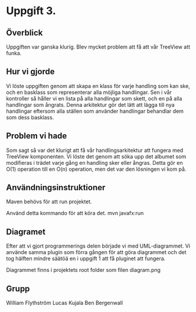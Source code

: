 # Uppgift 3.

## Överblick
Uppgiften var ganska klurig. Blev mycket problem att få att vår TreeView att funka.

## Hur vi gjorde
Vi löste uppgiften genom att skapa en klass för varje handling som kan ske, och en basklass som representerar alla möjliga handlingar. Sen i vår kontroller så håller vi en lista på alla handlingar som skett, och en på alla handlingar som ångrats. Denna arkitektur gör det lätt att lägga till nya handlingar eftersom alla ställen som använder handlingar behandlar dem som dess basklass.

## Problem vi hade
Som sagt så var det klurigt att få vår handlingsarkitektur att fungera med TreeView komponenten. Vi löste det genom att söka upp det albumet som modifieras i trädet varje gång en handling sker eller ångras. Detta gör en O(1) operation till en O(n) operation, men det var den lösningen vi kom på.

## Användningsinstruktioner
Maven behövs för att run projektet.

Använd detta kommando för att köra det.
mvn javafx:run


## Diagramet

Efter att vi gjort programmerings delen började vi med UML-diagrammet. Vi använde samma plugin som förra gången för att göra diagrammet och det tog hälften mindre säätöä en i uppgift 1 att få pluginet att fungera.

Diagrammet finns i projektets root folder som filen diagram.png


## Grupp

William Flythström
Lucas Kujala
Ben Bergenwall
